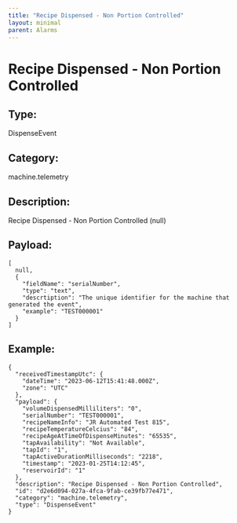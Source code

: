 ```yaml
---
title: "Recipe Dispensed - Non Portion Controlled"
layout: minimal
parent: Alarms
---
```


# Recipe Dispensed - Non Portion Controlled

## Type:

DispenseEvent

## Category:

machine.telemetry

## Description: 

Recipe Dispensed - Non Portion Controlled (null)

## Payload:

```
[
  null,
  {
    "fieldName": "serialNumber",
    "type": "text",
    "descrtiption": "The unique identifier for the machine that generated the event",
    "example": "TEST000001"
  }
]
```

## Example:

```
{
  "receivedTimestampUtc": {
    "dateTime": "2023-06-12T15:41:48.000Z",
    "zone": "UTC"
  },
  "payload": {
    "volumeDispensedMilliliters": "0",
    "serialNumber": "TEST000001",
    "recipeNameInfo": "JR Automated Test 815",
    "recipeTemperatureCelcius": "84",
    "recipeAgeAtTimeOfDispenseMinutes": "65535",
    "tapAvailability": "Not Available",
    "tapId": "1",
    "tapActiveDurationMilliseconds": "2218",
    "timestamp": "2023-01-25T14:12:45",
    "reservoirId": "1"
  },
  "description": "Recipe Dispensed - Non Portion Controlled",
  "id": "d2e6d094-027a-4fca-9fab-ce39fb77e471",
  "category": "machine.telemetry",
  "type": "DispenseEvent"
}
```
